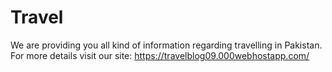 # Travel
We are providing you all kind of information regarding travelling in Pakistan. For more details visit our site: https://travelblog09.000webhostapp.com/
